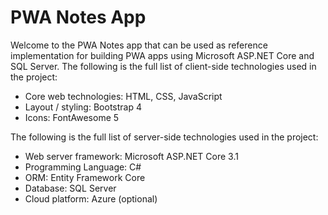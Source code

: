 # PWA Notes App
Welcome to the PWA Notes app that can be used as reference implementation for building PWA apps using Microsoft ASP.NET Core and SQL Server.
The following is the full list of client-side technologies used in the project:
* Core web technologies: HTML, CSS, JavaScript
* Layout / styling: Bootstrap 4
* Icons: FontAwesome 5

The following is the full list of server-side technologies used in the project:
* Web server framework: Microsoft ASP.NET Core 3.1
* Programming Language: C#
* ORM: Entity Framework Core
* Database: SQL Server
* Cloud platform: Azure (optional)
